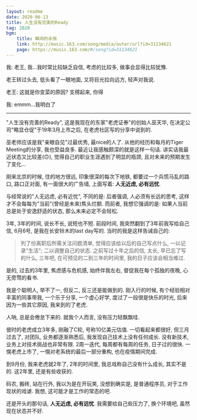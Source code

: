 ```yaml
---
layout: readme
date: 2020-06-13
title: 人生没有完美的Ready
tag: 2020
bgm:
    title: 瞬间的永恒
    link: http://music.163.com/song/media/outer/url?id=31134621
    page: https://music.163.com/#/song?id=31134621
---
```


我: 老王, 我...我时常比较缺乏自信, 考虑的比较多, 做事会显得比较犹豫.

老王转过头去, 低头看了一眼地面, 又将目光拉向远方, 轻声对我说.

老王: 这就是你变菜的原因? 支楞起来, 你得

我: emmm...我明白了

---

"人生没有完善的Ready", 这是我现在的东家"老虎证券"的创始人巫天华, 在决定公司"略显仓促"于19年3月上市之后, 在老虎社区写的分享中说到的. 

巫老师应该是我"亲眼自见"过最优秀, 最nice的人了. 从他的经历和每月的Tiger Meeting的分享, 我也受益良多. 最近让我感触颇深的就是这样一句话. 讲实话我最近状态又比较差(🙃), 觉得自己的职业生涯遇到了明显的瓶颈, 且对未来的预期发生了变化...

刚来北京的时候, 住的地方很远, 印象很深的每次下地铁, 都要过一个兵慌马乱的路口, 路口正对面, 有一面很大的广告墙, 上面写着: **人无近虑, 必有远忧**.

与经常说的"人无远虑, 必有近忧", 不同的是: 后者强调, 人必须有长远的思考, 这样才不会每每为"当前"(曾经是未来)焦头烂额. 而前者, 我想它强调的是: 如果人当前总是处于安逸舒适的状态, 那么未来必定不会轻松. 

3年, 3年的时间, 说长不长, 说短也不短. 前段时间, 我突然翻到了3年前我写给自己信, 6月6号, 是我在长安铃木的last day写的. 当时的我是这样告诫自己的: 

> 列了份离职后所需关注问题清单, 觉得应该给以后的自己写点什么, 一以记录"生活"; 二以调整自己的状态. 之前写过十年之后的信, 太长, 早已忘了写的什么, 三年吧, 在可预见的二到三年的时间里, 我的日子应该会相当难过.

是的, 过去的3年里, 焦虑感与危机感, 始终伴我左右, 督促我在每个孤独的夜晚, 心无旁骛的看书.

我是个聪明人, 举不了一, 但反二, 反三还是能做到的. 刚入行的时候, 有个经验相对丰富的同事带我, 一个乐于分享, 一个虚心好学, 度过了一段很是快乐的时光, 后来因为一些其它原因, 我来到的了老虎.

人呐, 总是会倦怠下来的. 就我个人而言, 没有压力轻飘飘哇.

佊时的老虎成立3年多, 刚融了C轮, 号称10亿美元估值. 一切看起来都很好, 但三月过去了, 对团队, 业务都逐渐熟悉后, 我发现自己技术上没有任何成长. 没有新技术, 业务上对技术挑战也非常有限. 2周一迭代, 每周都有每周的任务, 日子过的很快. 一愰老虎上市了, 一愰对老系统的最后一部分重构, 也在疫情期间完成.

到9月份, 我来老虎就2年了, 2年的时间里, 我总戏称自己没有什么成长, 其实不是的. 这2年里, 还是有些收获的.

码农, 搬砖, 站在行外, 我以为是在开玩笑, 没想到确实是, 是普通程序员, 对于工作现状的戏谑. 我想, 这可能才是工作的常态的吧.

还是开头的那句话, **人无近虑, 必有远忧**. 我需要给自己些压力了, 换个环境吧, 虽然现在状态并不好.
